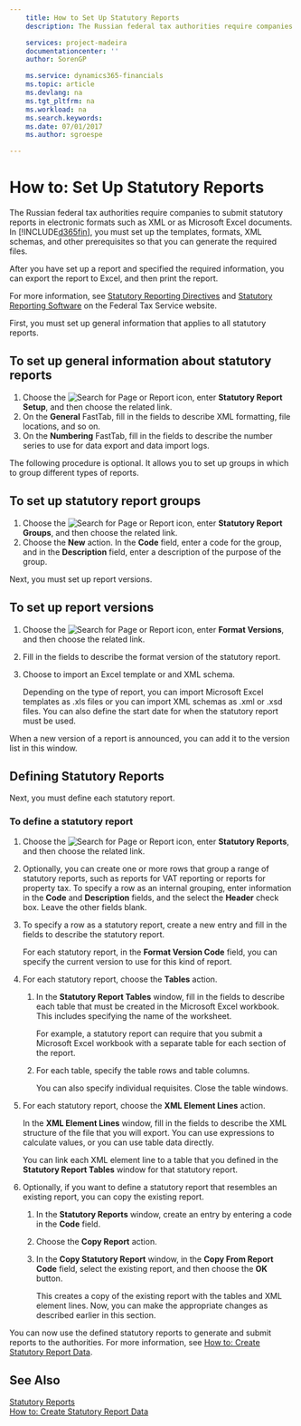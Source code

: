 ```yaml
---
    title: How to Set Up Statutory Reports
    description: The Russian federal tax authorities require companies to submit statutory reports in electronic formats such as XML or as Microsoft Excel documents. In [!INCLUDE[d365fin](../../includes/d365fin_md.md)], you must set up the templates, formats, XML schemas, and other prerequisites so that you can generate the required files.

    services: project-madeira 
    documentationcenter: ''
    author: SorenGP

    ms.service: dynamics365-financials
    ms.topic: article
    ms.devlang: na
    ms.tgt_pltfrm: na
    ms.workload: na
    ms.search.keywords:
    ms.date: 07/01/2017
    ms.author: sgroespe

---
```

# How to: Set Up Statutory Reports
The Russian federal tax authorities require companies to submit statutory reports in electronic formats such as XML or as Microsoft Excel documents. In [!INCLUDE[d365fin](../../includes/d365fin_md.md)], you must set up the templates, formats, XML schemas, and other prerequisites so that you can generate the required files.  

After you have set up a report and specified the required information, you can export the report to Excel, and then print the report.  

For more information, see [Statutory Reporting Directives](http://go.microsoft.com/fwlink/?LinkId=216143) and [Statutory Reporting Software](http://go.microsoft.com/fwlink/?LinkId=216142) on the Federal Tax Service website.  

First, you must set up general information that applies to all statutory reports.  

## To set up general information about statutory reports  

1.  Choose the ![Search for Page or Report](../../media/ui-search/search_small.png "Search for Page or Report icon") icon, enter **Statutory Report Setup**, and then choose the related link.  
2.  On the **General** FastTab, fill in the fields to describe XML formatting, file locations, and so on.  
3.  On the **Numbering** FastTab, fill in the fields to describe the number series to use for data export and data import logs.  

The following procedure is optional. It allows you to set up groups in which to group different types of reports.  

## To set up statutory report groups  

1.  Choose the ![Search for Page or Report](../../media/ui-search/search_small.png "Search for Page or Report icon") icon, enter **Statutory Report Groups**, and then choose the related link.  
2.  Choose the **New** action. In the **Code** field, enter a code for the group, and in the **Description** field, enter a description of the purpose of the group.  

Next, you must set up report versions.  

## To set up report versions  

1.  Choose the ![Search for Page or Report](../../media/ui-search/search_small.png "Search for Page or Report icon") icon, enter **Format Versions**, and then choose the related link.  
2.  Fill in the fields to describe the format version of the statutory report.  
3.  Choose to import an Excel template or and XML schema.  

    Depending on the type of report, you can import Microsoft Excel templates as .xls files or you can import XML schemas as .xml or .xsd files. You can also define the start date for when the statutory report must be used.  

When a new version of a report is announced, you can add it to the version list in this window.  

## Defining Statutory Reports  
Next, you must define each statutory report.  

### To define a statutory report  

1.  Choose the ![Search for Page or Report](../../media/ui-search/search_small.png "Search for Page or Report icon") icon, enter **Statutory Reports**, and then choose the related link.  
2.  Optionally, you can create one or more rows that group a range of statutory reports, such as reports for VAT reporting or reports for property tax. To specify a row as an internal grouping, enter information in the **Code** and **Description** fields, and the select the **Header** check box. Leave the other fields blank.  
3.  To specify a row as a statutory report, create a new entry and fill in the fields to describe the statutory report.  

    For each statutory report, in the **Format Version Code** field, you can specify the current version to use for this kind of report.  

4.  For each statutory report, choose the **Tables** action.  

    1.  In the **Statutory Report Tables** window, fill in the fields to describe each table that must be created in the Microsoft Excel workbook. This includes specifying the name of the worksheet.  

        For example, a statutory report can require that you submit a Microsoft Excel workbook with a separate table for each section of the report.  

    2.  For each table, specify the table rows and table columns.  

        You can also specify individual requisites. Close the table windows.  

5.  For each statutory report, choose the **XML Element Lines** action.  

    In the **XML Element Lines** window, fill in the fields to describe the XML structure of the file that you will export. You can use expressions to calculate values, or you can use table data directly.  

    You can link each XML element line to a table that you defined in the **Statutory Report Tables** window for that statutory report.  

6.  Optionally, if you want to define a statutory report that resembles an existing report, you can copy the existing report.  

    1.  In the **Statutory Reports** window, create an entry by entering a code in the **Code** field.  
    2.  Choose the **Copy Report** action.  
    3.  In the **Copy Statutory Report** window, in the **Copy From Report Code** field, select the existing report, and then choose the **OK** button.  

        This creates a copy of the existing report with the tables and XML element lines. Now, you can make the appropriate changes as described earlier in this section.  

You can now use the defined statutory reports to generate and submit reports to the authorities. For more information, see [How to: Create Statutory Report Data](how-to-create-statutory-report-data.md).  

## See Also  
 [Statutory Reports](statutory-reports.md)   
 [How to: Create Statutory Report Data](how-to-create-statutory-report-data.md)
